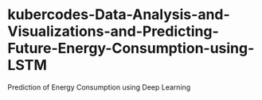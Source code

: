 # kubercodes-Data-Analysis-and-Visualizations-and-Predicting-Future-Energy-Consumption-using-LSTM
Prediction of Energy Consumption using Deep Learning 
